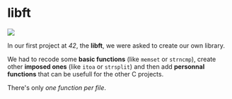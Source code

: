 # libft
![](https://travis-ci.org/Hidjy/libft.svg?branch=master)

In our first project at *42*, the **libft**, we were asked to create our own
library.

We had to recode some **basic functions** (like `memset` or `strncmp`), create
other **imposed ones** (like `itoa` or `strsplit`) and then add **personnal
functions** that can be usefull for the other C projects.

There's only *one function per file*.

